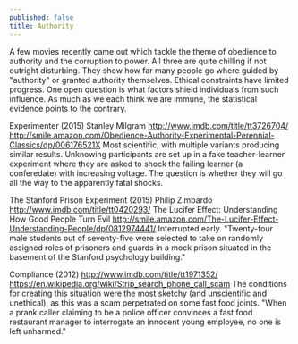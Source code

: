```yaml
---
published: false
title: Authority
---
```



A few movies recently came out which tackle the theme of obedience to authority and the corruption to power. All three are quite chilling if not outright disturbing. They show how far many people go where guided by "authority" or granted authority themselves.
Ethical constraints have limited progress. One open question is what factors shield individuals from such influence. As much as we each think we are immune, the statistical evidence points to the contrary.

Experimenter (2015)
Stanley Milgram
http://www.imdb.com/title/tt3726704/
http://smile.amazon.com/Obedience-Authority-Experimental-Perennial-Classics/dp/006176521X
Most scientific, with multiple variants producing similar results.
Unknowing participants are set up in a fake teacher-learner experiment where they are asked to shock the failing learner (a conferedate) with increasing voltage. The question is whether they will go all the way to the apparently fatal shocks.

The Stanford Prison Experiment (2015)
Philip Zimbardo
http://www.imdb.com/title/tt0420293/
The Lucifer Effect: Understanding How Good People Turn Evil 
http://smile.amazon.com/The-Lucifer-Effect-Understanding-People/dp/0812974441/
Interrupted early.
"Twenty-four male students out of seventy-five were selected to take on randomly assigned roles of prisoners and guards in a mock prison situated in the basement of the Stanford psychology building."

Compliance (2012) 
http://www.imdb.com/title/tt1971352/
https://en.wikipedia.org/wiki/Strip_search_phone_call_scam
The conditions for creating this situation were the most sketchy (and unscientific and unethical), as this was a scam perpetrated on some fast food joints.
"When a prank caller claiming to be a police officer convinces a fast food restaurant manager to interrogate an innocent young employee, no one is left unharmed."

